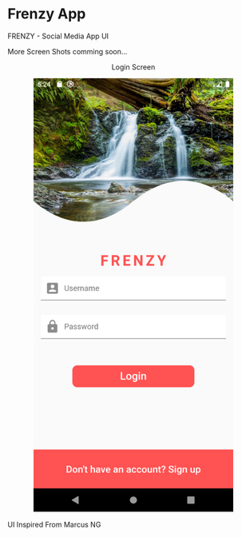# Frenzy App
FRENZY - Social Media App UI 

More Screen Shots comming soon...

<div align="center">
<p align="center">Login Screen</p>
<img src="assets/screenshots/login_screen.png" width="400px" alt="login_screen"</img>
<!-- <p align="center">Home Screen</p> -->
<!-- <img src="assets/screenshots/categoryscreen.png" width="400px" alt="category_screen"</img> -->
</div>











UI Inspired From Marcus NG
